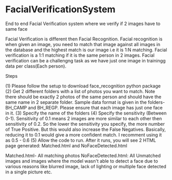 # FacialVerificationSystem
End to end Facial Verification system where we verify if 2 images have to same face

Facial Verification is different then Facial Recognition. Facial recognition is when given an image, you need to match that image against all images in the database and the highest match is our image i.e it is 1:N matching. Facial verification is a 1:1 matching if it is the same person in 2 images.
Facial verification can be a challengng task as we have just one image in trainingg data per class(Each person).

Steps

(1)  Please follow the setup to download face_recognition python package
(2)  Get 2 different folders with a list of photos you want to match. Note there should be exactly 2 photos of the same person and should have the same name in 2 separate folder. Sample data format is given in the folders- BH_CAMP and BH_REGP. Please ensure that each image has just one face in it.
(3)  Specify the name of the folders
(4)  Specify the sensitivity (Between 0-1). Sensitivity of 0.1 means 2 images are more similar to each other then sensitivity of 0.2. So the lower the sensitivity you specify, the more number of True Positive. But this would also increase the False Negatives. Basically, reducing it to 0.1 would give a more confident match. I recomment using it as 0.5 - 0.6
(5) Allow the code to run. After it runs, you will see 2 HTML page generated: Matched.html and NoFaceDetected.html

Matched.html- All matching photos
NoFaceDetected.html: All Unmatched images and images where the model wasn't able to detect a face due to various reasons like blurred image, lack of lighting or multiple face detected in a single picture etc.
